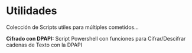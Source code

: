 # Utilidades
Colección de Scripts utiles para múltiples cometidos...

**Cifrado con DPAPI:** Script Powershell con funciones para Cifrar/Descifrar cadenas de Texto con la DPAPI
